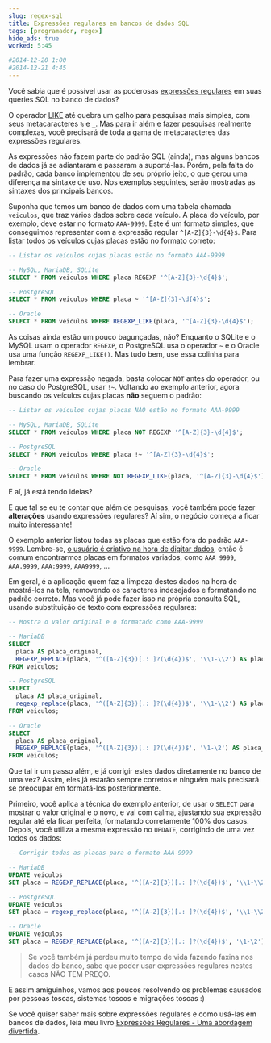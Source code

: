 ```yaml
---
slug: regex-sql
title: Expressões regulares em bancos de dados SQL
tags: [programador, regex]
hide_ads: true
worked: 5:45

#2014-12-20 1:00
#2014-12-21 4:45
---
```


Você sabia que é possível usar as poderosas [expressões regulares](http://aurelio.net/regex/) em suas queries SQL no banco de dados?

O operador [LIKE][] até quebra um galho para pesquisas mais simples, com seus metacaracteres `%` e `_`. Mas para ir além e fazer pesquisas realmente complexas, você precisará de toda a gama de metacaracteres das expressões regulares.

[LIKE]: http://en.wikipedia.org/wiki/Where_(SQL)#LIKE

As expressões não fazem parte do padrão SQL (ainda), mas alguns bancos de dados já se adiantaram e passaram a suportá-las. Porém, pela falta do padrão, cada banco implementou de seu próprio jeito, o que gerou uma diferença na sintaxe de uso. Nos exemplos seguintes, serão mostradas as sintaxes dos principais bancos.

Suponha que temos um banco de dados com uma tabela chamada `veiculos`, que traz vários dados sobre cada veículo. A placa do veículo, por exemplo, deve estar no formato `AAA-9999`. Este é um formato simples, que conseguimos representar com a expressão regular `^[A-Z]{3}-\d{4}$`. Para listar todos os veículos cujas placas estão no formato correto:

```sql
-- Listar os veículos cujas placas estão no formato AAA-9999

-- MySQL, MariaDB, SQLite
SELECT * FROM veiculos WHERE placa REGEXP '^[A-Z]{3}-\d{4}$';

-- PostgreSQL
SELECT * FROM veiculos WHERE placa ~ '^[A-Z]{3}-\d{4}$';

-- Oracle
SELECT * FROM veiculos WHERE REGEXP_LIKE(placa, '^[A-Z]{3}-\d{4}$');
```

As coisas ainda estão um pouco bagunçadas, não? Enquanto o SQLite e o MySQL usam o operador `REGEXP`, o PostgreSQL usa o operador `~` e o Oracle usa uma função `REGEXP_LIKE()`. Mas tudo bem, use essa colinha para lembrar.

Para fazer uma expressão negada, basta colocar `NOT` antes do operador, ou no caso do PostgreSQL, usar `!~`. Voltando ao exemplo anterior, agora buscando os veículos cujas placas **não** seguem o padrão:

```sql
-- Listar os veículos cujas placas NÃO estão no formato AAA-9999

-- MySQL, MariaDB, SQLite
SELECT * FROM veiculos WHERE placa NOT REGEXP '^[A-Z]{3}-\d{4}$';

-- PostgreSQL
SELECT * FROM veiculos WHERE placa !~ '^[A-Z]{3}-\d{4}$';

-- Oracle
SELECT * FROM veiculos WHERE NOT REGEXP_LIKE(placa, '^[A-Z]{3}-\d{4}$');
```

E aí, já está tendo ideias?

E que tal se eu te contar que além de pesquisas, você também pode fazer **alterações** usando expressões regulares? Aí sim, o negócio começa a ficar muito interessante!

O exemplo anterior listou todas as placas que estão fora do padrão `AAA-9999`. Lembre-se, [o usuário é criativo na hora de digitar dados](http://aurelio.net/blog/2014/11/22/campo-sem-validacao/), então é comum encontrarmos placas em formatos variados, como `AAA 9999`, `AAA.9999`, `AAA:9999`, `AAA9999`, …

Em geral, é a aplicação quem faz a limpeza destes dados na hora de mostrá-los na tela, removendo os caracteres indesejados e formatando no padrão correto. Mas você já pode fazer isso na própria consulta SQL, usando substituição de texto com expressões regulares:

```sql
-- Mostra o valor original e o formatado como AAA-9999

-- MariaDB
SELECT
  placa AS placa_original,
  REGEXP_REPLACE(placa, '^([A-Z]{3})[.: ]?(\d{4})$', '\\1-\\2') AS placa_ok
FROM veiculos;

-- PostgreSQL
SELECT
  placa AS placa_original,
  regexp_replace(placa, '^([A-Z]{3})[.: ]?(\d{4})$', '\\1-\\2') AS placa_ok
FROM veiculos;

-- Oracle
SELECT
  placa AS placa_original,
  REGEXP_REPLACE(placa, '^([A-Z]{3})[.: ]?(\d{4})$', '\1-\2') AS placa_ok
FROM veiculos;
```

Que tal ir um passo além, e já corrigir estes dados diretamente no banco de uma vez? Assim, eles já estarão sempre corretos e ninguém mais precisará se preocupar em formatá-los posteriormente.

Primeiro, você aplica a técnica do exemplo anterior, de usar o `SELECT` para mostrar o valor original e o novo, e vai com calma, ajustando sua expressão regular até ela ficar perfeita, formatando corretamente 100% dos casos. Depois, você utiliza a mesma expressão no `UPDATE`, corrigindo de uma vez todos os dados:

```sql
-- Corrigir todas as placas para o formato AAA-9999

-- MariaDB
UPDATE veiculos
SET placa = REGEXP_REPLACE(placa, '^([A-Z]{3})[.: ]?(\d{4})$', '\\1-\\2');

-- PostgreSQL
UPDATE veiculos
SET placa = regexp_replace(placa, '^([A-Z]{3})[.: ]?(\d{4})$', '\\1-\\2');

-- Oracle
UPDATE veiculos
SET placa = REGEXP_REPLACE(placa, '^([A-Z]{3})[.: ]?(\d{4})$', '\1-\2');
```

> Se você também já perdeu muito tempo de vida fazendo faxina nos dados do banco, sabe que poder usar expressões regulares nestes casos NÃO TEM PREÇO.

E assim amiguinhos, vamos aos poucos resolvendo os problemas causados por pessoas toscas, sistemas toscos e migrações toscas :)

Se você quiser saber mais sobre expressões regulares e como usá-las em bancos de dados, leia meu livro [Expressões Regulares - Uma abordagem divertida](http://piazinho.com.br/).
